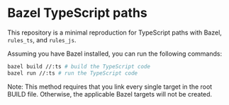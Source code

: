 # Bazel TypeScript paths

This repository is a minimal reproduction for TypeScript paths with Bazel, `rules_ts`, and `rules_js`.

Assuming you have Bazel installed, you can run the following commands:

```sh
bazel build //:ts # build the TypeScript code
bazel run //:ts # run the TypeScript code
```

Note: This method requires that you link every single target in the root BUILD file. Otherwise, the applicable Bazel targets will not be created.
